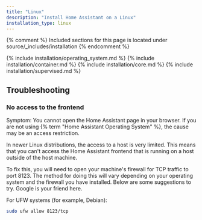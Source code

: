 ```yaml
---
title: "Linux"
description: "Install Home Assistant on a Linux"
installation_type: linux
---
```

{% comment %}
Included sections for this page is located under source/_includes/installation
{% endcomment %}

{% include installation/operating_system.md %}
{% include installation/container.md %}
{% include installation/core.md %}
{% include installation/supervised.md %}

## Troubleshooting

### No access to the frontend

Symptom: You cannot open the Home Assistant page in your browser. If you are not using {% term "Home Assistant Operating System" %}, the cause may be an access restriction.

In newer Linux distributions, the access to a host is very limited. This means that you can't access the Home Assistant frontend that is running on a host outside of the host machine.

To fix this, you will need to open your machine's firewall for TCP traffic to port 8123. The method for doing this will vary depending on your operating system and the firewall you have installed. Below are some suggestions to try. Google is your friend here.

For UFW systems (for example, Debian):

```bash
sudo ufw allow 8123/tcp
```